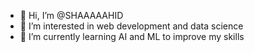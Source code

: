 - 👋 Hi, I’m @SHAAAAAHID
- 👀 I’m interested in web development and data science 
- 🌱 I’m currently learning AI and ML to improve my skills 

<!---
SHAAAAAHID/SHAAAAAHID is a ✨ special ✨ repository because its `README.md` (this file) appears on your GitHub profile.
You can click the Preview link to take a look at your changes.
--->
